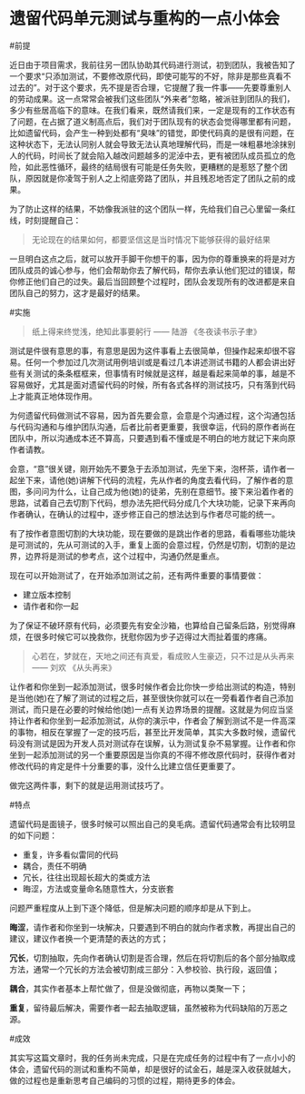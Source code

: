 遗留代码单元测试与重构的一点小体会
==============================

#前提

近日由于项目需求，我前往另一团队协助其代码进行测试，初到团队，我被告知了一个要求“只添加测试，不要修改原代码，即使可能写的不好，除非是那些真看不过去的”。对于这个要求，先不提是否合理，它提醒了我一件事——先要尊重别人的劳动成果。这一点常常会被我们这些团队“外来者”忽略，被派驻到团队的我们，多少有些居高临下的意味。在我们看来，既然请我们来，一定是现有的工作状态有了问题，在占据了道义制高点后，我们对于团队现有的状态会觉得哪里都有问题，比如遗留代码，会产生一种到处都有“臭味”的错觉，即使代码真的是很有问题，在这种状态下，无法认同别人就会导致无法认真地理解代码，而是一味粗暴地涂抹别人的代码，时间长了就会陷入越改问题越多的泥淖中去，更有被团队成员孤立的危险，如此恶性循环，最终的结局很有可能是任务失败，更糟糕的是惹怒了整个团队，原因就是你凌驾于别人之上彻底旁路了团队，并且残忍地否定了团队之前的成果。

为了防止这样的结果，不妨像我派驻的这个团队一样，先给我们自己心里留一条红线，时刻提醒自己：

>无论现在的结果如何，都要坚信这是当时情况下能够获得的最好结果

一旦明白这点之后，就可以放开手脚干你想干的事，因为你的尊重换来的将是对方团队成员的诚心参与，他们会帮助你去了解代码，帮你去承认他们犯过的错误，帮你修正他们自己的过失。最后当回顾整个过程时，团队会发现所有的改进都是来自团队自己的努力，这才是最好的结果。

#实施

>纸上得来终觉浅，绝知此事要躬行 —— 陆游 《冬夜读书示子聿》

测试是件很有意思的事，有意思是因为这件事看上去很简单，但操作起来却很不容易。任何一个参加过几次测试用例培训或是看过几本讲述测试书籍的人都会讲出好些有关测试的条条框框来，但事情有时候就是这样，越是看起来简单的事，越是不容易做好，尤其是面对遗留代码的时候，所有各式各样的测试技巧，只有落到代码上才能真正地体现作用。

为何遗留代码做测试不容易，因为首先要会意，会意是个沟通过程，这个沟通包括与代码沟通和与维护团队沟通，后者比前者更重要，我很幸运，代码的原作者尚在团队中，所以沟通成本还不算高，只要遇到看不懂或是不明白的地方就记下来向原作者请教。

会意，“意”很关键，刚开始先不要急于去添加测试，先坐下来，泡杯茶，请作者一起坐下来，请他(她)讲解下代码的流程，先从作者的角度去看代码，了解作者的意图，多问问为什么，让自己成为他(她)的徒弟，先别在意细节。接下来沿着作者的思路，试着自己去切割下代码，想办法先把代码分成几个大块功能，记录下来再向作者确认，在确认的过程中，逐步修正自己的想法达到与作者尽可能的统一。

有了按作者意图切割的大块功能，现在要做的是跳出作者的思路，看看哪些功能块是可测试的，先从可测试的入手，重复上面的会意过程，仍然是切割，切割的是边界，边界将是测试的参考点，这个过程中，沟通仍然是重点。

现在可以开始测试了，在开始添加测试之前，还有两件重要的事情要做：

- 建立版本控制
- 请作者和你一起

为了保证不破环原有代码，必须要先有安全沙箱，也算给自己留条后路，别觉得麻烦，在很多时候它可以挽救你，抚慰你因为步子迈得过大而扯着蛋的疼痛。

>心若在，梦就在，天地之间还有真爱，看成败人生豪迈，只不过是从头再来 —— 刘欢 《从头再来》

让作者和你坐到一起添加测试，很多时候作者会比你快一步给出测试的构造，特别是当他(她)在了解了测试的过程之后，甚至很快你就可以在一旁看着作者自己添加测试，而只是在必要的时候给他(她)一点有关边界场景的提醒。这就是为何应当坚持让作者和你坐到一起添加测试，从你的演示中，作者会了解到测试不是一件高深的事物，相反在掌握了一定的技巧后，甚至比开发简单，其实大多数时候，遗留代码没有测试是因为开发人员对测试存在误解，认为测试复杂不易掌握。让作者和你坐到一起添加测试的另一个重要原因是当你真的不得不修改原代码时，获得作者对修改代码的肯定是件十分重要的事，没什么比建立信任更重要了。

做完这两件事，剩下的就是运用测试技巧了。

#特点

遗留代码是面镜子，很多时候可以照出自己的臭毛病。遗留代码通常会有比较明显的如下问题：

- 重复，许多看似雷同的代码
- 耦合，责任不明确
- 冗长，往往出现超长超大的类或方法
- 晦涩，方法或变量命名随意性大，分支嵌套

问题严重程度从上到下逐个降低，但是解决问题的顺序却是从下到上。

**晦涩**，请作者和你坐到一块解决，只要遇到不明白的就向作者求教，再提出自己的建议，建议作者换一个更清楚的表达的方式；

**冗长**，切割抽取，先向作者确认切割是否合理，然后在将切割后的各个部分抽取成方法，通常一个冗长的方法会被切割成三部分：入参校验、执行段，返回值；

**耦合**，其实作者基本上帮忙做了，但是没做彻底，再物以类聚一下；

**重复**，留待最后解决，需要作者一起去抽取逻辑，虽然被称为代码缺陷的万恶之源。

#成效

其实写这篇文章时，我的任务尚未完成，只是在完成任务的过程中有了一点小小的体会，遗留代码的测试和重构不简单，却是很好的试金石，越是深入收获就越大，做的过程也是重新思考自己编码的习惯的过程，期待更多的体会。
